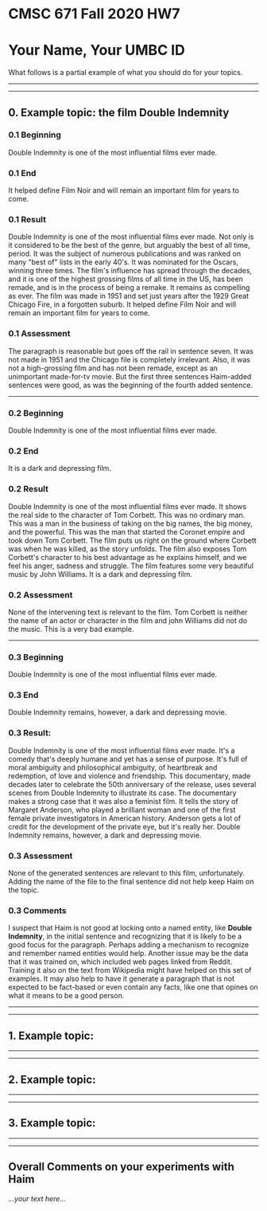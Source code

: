 # CMSC 671 Fall 2020 HW7

# Your Name, Your UMBC ID

What follows is a partial example of what you should do for your topics.

---
---


## 0. Example topic: the film Double Indemnity

### 0.1 Beginning
Double Indemnity is one of the most influential films ever made.

### 0.1 End
It helped define Film Noir and will remain an important film for years to come.

### 0.1 Result
Double Indemnity is one of the most influential films ever made. Not only is it considered to be the best of the genre, but arguably the best of all time, period. It was the subject of numerous publications and was ranked on many "best of" lists in the early 40's. It was nominated for the Oscars, winning three times. The film's influence has spread through the decades, and it is one of the highest grossing films of all time in the US, has been remade, and is in the process of being a remake. It remains as compelling as ever. The film was made in 1951 and set just years after the 1929 Great Chicago Fire, in a forgotten suburb. It helped define Film Noir and will remain an important film for years to come.

### 0.1 Assessment
The paragraph is reasonable but goes off the rail in sentence seven.  It was not made in 1951 and the Chicago file is completely irrelevant.  Also, it was not a high-grossing film and has not been remade, except as an unimportant made-for-tv movie.  But the first three sentences Haim-added sentences were good, as was the beginning of the fourth added sentence.

---

### 0.2 Beginning
Double Indemnity is one of the most influential films ever made.

### 0.2 End
It is a dark and depressing film.

### 0.2 Result
Double Indemnity is one of the most influential films ever made. It shows the real side to the character of Tom Corbett. This was no ordinary man. This was a man in the business of taking on the big names, the big money, and the powerful. This was the man that started the Coronet empire and took down Tom Corbett. The film puts us right on the ground where Corbett was when he was killed, as the story unfolds. The film also exposes Tom Corbett's character to his best advantage as he explains himself, and we feel his anger, sadness and struggle. The film features some very beautiful music by John Williams. It is a dark and depressing film.

### 0.2 Assessment
None of the intervening text is relevant to the film.  Tom Corbett is neither the name of an actor or character in the film and john Williams did not do the music. This is a very bad example.

---

### 0.3 Beginning
Double Indemnity is one of the most influential films ever made.

### 0.3 End
Double Indemnity remains, however, a dark and depressing movie.

### 0.3 Result:
Double Indemnity is one of the most influential films ever made. It's a comedy that's deeply humane and yet has a sense of purpose. It's full of moral ambiguity and philosophical ambiguity, of heartbreak and redemption, of love and violence and friendship. This documentary, made decades later to celebrate the 50th anniversary of the release, uses several scenes from Double Indemnity to illustrate its case. The documentary makes a strong case that it was also a feminist film. It tells the story of Margaret Anderson, who played a brilliant woman and one of the first female private investigators in American history. Anderson gets a lot of credit for the development of the private eye, but it's really her. Double Indemnity remains, however, a dark and depressing movie.

### 0.3 Assessment
None of the generated sentences are relevant to this film, unfortunately. Adding the name of the file to the final sentence did not help keep Haim on the topic.

### 0.3 Comments
I suspect that Haim is not good at locking onto a named entity, like **Double Indemnity**, in the initial sentence and recognizing that it is likely to be a good focus for the paragraph.  Perhaps adding a mechanism to recognize and remember named entities would help. Another issue may be the data that it was trained on, which included web pages linked from Reddit.  Training it also on the text from Wikipedia might have helped on this set of examples.  It may also help to have it generate a paragraph that is not expected to be fact-based or even contain any facts, like one that opines on what it means to be a good person.

---
---

## 1. Example topic:

---
---


## 2. Example topic:

---
---


## 3. Example topic:

---
---

## Overall Comments on your experiments with Haim

*...your text here...*
